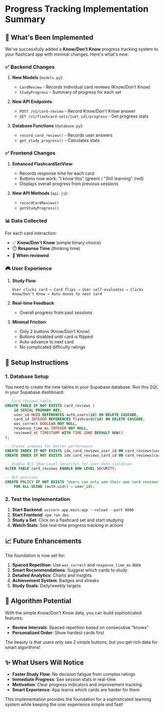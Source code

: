 # Progress Tracking Implementation Summary

## 🎯 What's Been Implemented

We've successfully added a **Know/Don't Know** progress tracking system to your flashcard app with minimal changes. Here's what's new:

### ✅ Backend Changes

1. **New Models** (`models.py`):
   - `CardReview` - Records individual card reviews (Know/Don't Know)
   - `StudyProgress` - Summary of progress for each set

2. **New API Endpoints**:
   - `POST /v1/card-review` - Record Know/Don't Know answer
   - `GET /v1/flashcard-sets/{set_id}/progress` - Get progress stats

3. **Database Functions** (`database.py`):
   - `record_card_review()` - Records user answers
   - `get_study_progress()` - Calculates stats

### ✅ Frontend Changes

1. **Enhanced FlashcardSetView**:
   - Records response time for each card
   - Buttons now work: "I know this" (green) / "Still learning" (red)
   - Displays overall progress from previous sessions

2. **New API Methods** (`api.js`):
   - `recordCardReview()`
   - `getStudyProgress()`

### 📊 Data Collected

For each card interaction:
- ✅ **Know/Don't Know** (simple binary choice)
- ⏱️ **Response Time** (thinking time)
- 📅 **When reviewed**

### 🎮 User Experience

1. **Study Flow**:
   ```
   User clicks card → Card flips → User self-evaluates → Clicks Know/Don't Know → Auto moves to next card
   ```

2. **Real-time Feedback**:
   - Overall progress from past sessions

3. **Minimal Friction**:
   - Only 2 buttons (Know/Don't Know)
   - Buttons disabled until card is flipped
   - Auto-advance to next card
   - No complicated difficulty ratings

## 🚀 Setup Instructions

### 1. Database Setup

You need to create the new tables in your Supabase database. Run this SQL in your Supabase dashboard:

```sql
-- Card reviews table  
CREATE TABLE IF NOT EXISTS card_reviews (
    id SERIAL PRIMARY KEY,
    user_id UUID REFERENCES auth.users(id) ON DELETE CASCADE,
    card_id INTEGER REFERENCES flashcards(id) ON DELETE CASCADE,
    was_correct BOOLEAN NOT NULL,
    response_time_ms INTEGER NOT NULL,
    reviewed_at TIMESTAMP WITH TIME ZONE DEFAULT NOW()
);

-- Create indexes for better performance
CREATE INDEX IF NOT EXISTS idx_card_reviews_user_id ON card_reviews(user_id);
CREATE INDEX IF NOT EXISTS idx_card_reviews_card_id ON card_reviews(card_id);

-- Enable RLS (Row Level Security) for user data isolation
ALTER TABLE card_reviews ENABLE ROW LEVEL SECURITY;

-- RLS policies
CREATE POLICY IF NOT EXISTS "Users can only see their own card reviews" ON card_reviews
    FOR ALL USING (auth.uid() = user_id);
```

### 2. Test the Implementation

1. **Start Backend**: `uvicorn app.main:app --reload --port 8000`
2. **Start Frontend**: `npm run dev`
3. **Study a Set**: Click on a flashcard set and start studying
4. **Watch Stats**: See real-time progress tracking in action!

## 📈 Future Enhancements

The foundation is now set for:

1. **Spaced Repetition**: Use `was_correct` and `response_time_ms` data
2. **Smart Recommendations**: Suggest which cards to study
3. **Detailed Analytics**: Charts and insights
4. **Achievement System**: Badges and streaks
5. **Study Goals**: Daily/weekly targets

## 🧠 Algorithm Potential

With the simple Know/Don't Know data, you can build sophisticated features:

- **Review Intervals**: Spaced repetition based on consecutive "knows"
- **Personalized Order**: Show hardest cards first

The beauty is that users only see 2 simple buttons, but you get rich data for smart algorithms!

## ✨ What Users Will Notice

- **Faster Study Flow**: No decision fatigue from complex ratings
- **Immediate Progress**: See session stats in real-time
- **Motivation**: Clear progress indicators and improvement tracking
- **Smart Experience**: App learns which cards are harder for them

This implementation provides the foundation for a sophisticated learning system while keeping the user experience simple and fast!